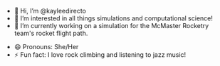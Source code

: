- 👋 Hi, I’m @kayleedirecto
- 👀 I’m interested in all things simulations and computational science! 
- 🌱 I’m currently working on a simulation for the McMaster Rocketry team's rocket flight path. 
<!-- + - 💞️ I’m looking to collaborate on ... + -->
<!-- - 📫 How to reach me ... -->
- 😄 Pronouns: She/Her
- ⚡ Fun fact: I love rock climbing and listening to jazz music! 

<!---
kayleedirecto/kayleedirecto is a ✨ special ✨ repository because its `README.md` (this file) appears on your GitHub profile.
You can click the Preview link to take a look at your changes.
--->
